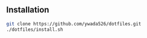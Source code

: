 ## Installation

```sh
git clone https://github.com/ywada526/dotfiles.git
./dotfiles/install.sh
```
